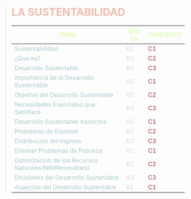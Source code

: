 > # <span style = "color: #d4320050">**LA SUSTENTABILIDAD**</span>
>
> <span style = "color: #af46">TEMA |<span style = "color: #af46"> QUE ES |<span style = "color: #af46"> CONTEXTO
> -----|--------|---------
> <span style = "color: #AAC9CE">Sustentabilidad |<span style = "color: #BDA9C475"> B1 |<span style = "color: #9F3D3A"> C1
> <span style = "color: #AAC9CE">¿Que es? |<span style = "color: #BDA9C475"> B2 |<span style = "color: #9F3D3A"> C2
> <span style = "color: #AAC9CE">Desarrollo Sustentable |<span style = "color: #BDA9C475"> B3 |<span style = "color: #9F3D3A"> C3
> <span style = "color: #AAC9CE">Importancia de el Desarrollo Sustentable |<span style = "color: #BDA9C475"> B1 |<span style = "color: #9F3D3A"> C1
> <span style = "color: #AAC9CE">Objetivo del Desarrollo Sustentable |<span style = "color: #BDA9C475"> B2 |<span style = "color: #9F3D3A"> C2
> <span style = "color: #AAC9CE">Necesidades Esenciales que Satisface |<span style = "color: #BDA9C475"> B3 |<span style = "color: #9F3D3A"> C3
> <span style = "color: #AAC9CE">Desarrollo Sustentable Aspectos |<span style = "color: #BDA9C475"> B1 |<span style = "color: #9F3D3A"> C1
> <span style = "color: #AAC9CE">Problemas de Equidad |<span style = "color: #BDA9C475"> B2 |<span style = "color: #9F3D3A"> C2
> <span style = "color: #AAC9CE">Distribucion del Ingreso |<span style = "color: #BDA9C475"> B3 |<span style = "color: #9F3D3A"> C3
> <span style = "color: #AAC9CE">Eliminar Problemas de Pobreza |<span style = "color: #BDA9C475"> B1 |<span style = "color: #9F3D3A"> C1
> <span style = "color: #AAC9CE">Optimizacion de los Recursos Naturales(~~NO~~/Renovables) |<span style = "color: #BDA9C475"> B2 |<span style = "color: #9F3D3A"> C2
> <span style = "color: #AAC9CE">Divisiones del Desarrollo Sustentable |<span style = "color: #BDA9C475"> B3 |<span style = "color: #9F3D3A"> C3
> <span style = "color: #AAC9CE">Aspectos del Desarrollo Sustentable  |<span style = "color: #BDA9C475"> B1 |<span style = "color: #9F3D3A"> C1